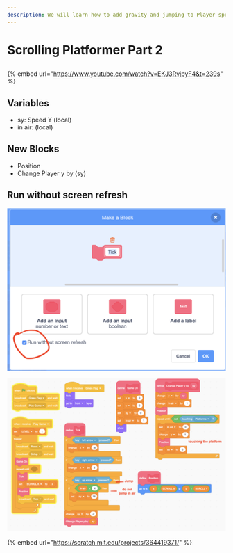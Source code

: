 ```yaml
---
description: We will learn how to add gravity and jumping to Player sprite.
---
```


# Scrolling Platformer Part 2

## 

{% embed url="https://www.youtube.com/watch?v=EKJ3RvjpyF4&t=239s" %}



## Variables

* sy:  Speed Y \(local\)
* in air:  \(local\)

## New Blocks

* Position
* Change Player y by \(sy\)

## Run without screen refresh

![](../../../../.gitbook/assets/screenshot-2020-02-01-15.43.35.png)

![](../../../../.gitbook/assets/screenshot-2020-02-01-16.23.29%20%281%29.png)

{% embed url="https://scratch.mit.edu/projects/364419371/" %}



